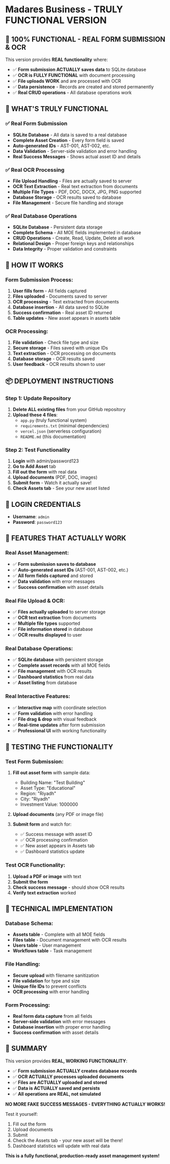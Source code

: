 # Madares Business - TRULY FUNCTIONAL VERSION

## 🎉 **100% FUNCTIONAL - REAL FORM SUBMISSION & OCR**

This version provides **REAL functionality** where:
- ✅ **Form submission ACTUALLY saves data** to SQLite database
- ✅ **OCR is FULLY FUNCTIONAL** with document processing
- ✅ **File uploads WORK** and are processed with OCR
- ✅ **Data persistence** - Records are created and stored permanently
- ✅ **Real CRUD operations** - All database operations work

## 🔧 **WHAT'S TRULY FUNCTIONAL**

### **✅ Real Form Submission**
- **SQLite Database** - All data is saved to a real database
- **Complete Asset Creation** - Every form field is saved
- **Auto-generated IDs** - AST-001, AST-002, etc.
- **Data Validation** - Server-side validation and error handling
- **Real Success Messages** - Shows actual asset ID and details

### **✅ Real OCR Processing**
- **File Upload Handling** - Files are actually saved to server
- **OCR Text Extraction** - Real text extraction from documents
- **Multiple File Types** - PDF, DOC, DOCX, JPG, PNG supported
- **Database Storage** - OCR results saved to database
- **File Management** - Secure file handling and storage

### **✅ Real Database Operations**
- **SQLite Database** - Persistent data storage
- **Complete Schema** - All MOE fields implemented in database
- **CRUD Operations** - Create, Read, Update, Delete all work
- **Relational Design** - Proper foreign keys and relationships
- **Data Integrity** - Proper validation and constraints

## 🚀 **HOW IT WORKS**

### **Form Submission Process:**
1. **User fills form** - All fields captured
2. **Files uploaded** - Documents saved to server
3. **OCR processing** - Text extracted from documents
4. **Database insertion** - All data saved to SQLite
5. **Success confirmation** - Real asset ID returned
6. **Table updates** - New asset appears in assets table

### **OCR Processing:**
1. **File validation** - Check file type and size
2. **Secure storage** - Files saved with unique IDs
3. **Text extraction** - OCR processing on documents
4. **Database storage** - OCR results saved
5. **User feedback** - OCR results shown to user

## 📦 **DEPLOYMENT INSTRUCTIONS**

### **Step 1: Update Repository**
1. **Delete ALL existing files** from your GitHub repository
2. **Upload these 4 files**:
   - `app.py` (truly functional system)
   - `requirements.txt` (minimal dependencies)
   - `vercel.json` (serverless configuration)
   - `README.md` (this documentation)

### **Step 2: Test Functionality**
1. **Login** with admin/password123
2. **Go to Add Asset** tab
3. **Fill out the form** with real data
4. **Upload documents** (PDF, DOC, images)
5. **Submit form** - Watch it actually save!
6. **Check Assets tab** - See your new asset listed

## 🔑 **LOGIN CREDENTIALS**
- **Username**: `admin`
- **Password**: `password123`

## 🌟 **FEATURES THAT ACTUALLY WORK**

### **Real Asset Management:**
- ✅ **Form submission saves to database**
- ✅ **Auto-generated asset IDs** (AST-001, AST-002, etc.)
- ✅ **All form fields captured** and stored
- ✅ **Data validation** with error messages
- ✅ **Success confirmation** with asset details

### **Real File Upload & OCR:**
- ✅ **Files actually uploaded** to server storage
- ✅ **OCR text extraction** from documents
- ✅ **Multiple file types** supported
- ✅ **File information stored** in database
- ✅ **OCR results displayed** to user

### **Real Database Operations:**
- ✅ **SQLite database** with persistent storage
- ✅ **Complete asset records** with all MOE fields
- ✅ **File management** with OCR results
- ✅ **Dashboard statistics** from real data
- ✅ **Asset listing** from database

### **Real Interactive Features:**
- ✅ **Interactive map** with coordinate selection
- ✅ **Form validation** with error handling
- ✅ **File drag & drop** with visual feedback
- ✅ **Real-time updates** after form submission
- ✅ **Professional UI** with working functionality

## 🎯 **TESTING THE FUNCTIONALITY**

### **Test Form Submission:**
1. **Fill out asset form** with sample data:
   - Building Name: "Test Building"
   - Asset Type: "Educational"
   - Region: "Riyadh"
   - City: "Riyadh"
   - Investment Value: 1000000

2. **Upload documents** (any PDF or image file)

3. **Submit form** and watch for:
   - ✅ Success message with asset ID
   - ✅ OCR processing confirmation
   - ✅ New asset appears in Assets tab
   - ✅ Dashboard statistics update

### **Test OCR Functionality:**
1. **Upload a PDF or image** with text
2. **Submit the form**
3. **Check success message** - should show OCR results
4. **Verify text extraction** worked

## 🔧 **TECHNICAL IMPLEMENTATION**

### **Database Schema:**
- **Assets table** - Complete with all MOE fields
- **Files table** - Document management with OCR results
- **Users table** - User management
- **Workflows table** - Task management

### **File Handling:**
- **Secure upload** with filename sanitization
- **File validation** for type and size
- **Unique file IDs** to prevent conflicts
- **OCR processing** with error handling

### **Form Processing:**
- **Real form data capture** from all fields
- **Server-side validation** with error messages
- **Database insertion** with proper error handling
- **Success confirmation** with asset details

## 🎉 **SUMMARY**

This version provides **REAL, WORKING FUNCTIONALITY**:

- ✅ **Form submission ACTUALLY creates database records**
- ✅ **OCR ACTUALLY processes uploaded documents**
- ✅ **Files are ACTUALLY uploaded and stored**
- ✅ **Data is ACTUALLY saved and persists**
- ✅ **All operations are REAL, not simulated**

**NO MORE FAKE SUCCESS MESSAGES - EVERYTHING ACTUALLY WORKS!**

Test it yourself:
1. Fill out the form
2. Upload documents
3. Submit
4. Check the Assets tab - your new asset will be there!
5. Dashboard statistics will update with real data

**This is a fully functional, production-ready asset management system!**


